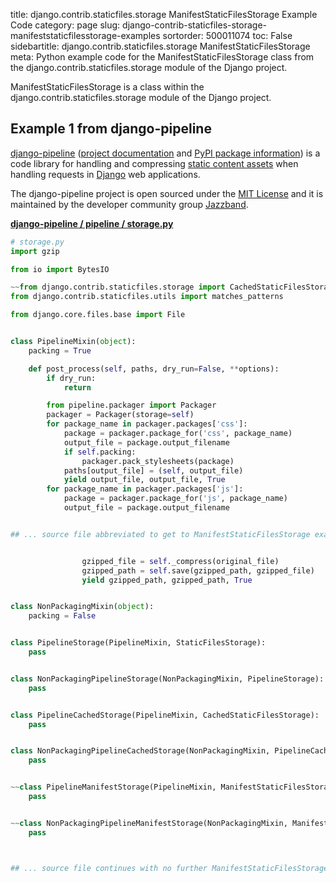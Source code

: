 title: django.contrib.staticfiles.storage ManifestStaticFilesStorage Example Code
category: page
slug: django-contrib-staticfiles-storage-manifeststaticfilesstorage-examples
sortorder: 500011074
toc: False
sidebartitle: django.contrib.staticfiles.storage ManifestStaticFilesStorage
meta: Python example code for the ManifestStaticFilesStorage class from the django.contrib.staticfiles.storage module of the Django project.


ManifestStaticFilesStorage is a class within the django.contrib.staticfiles.storage module of the Django project.


## Example 1 from django-pipeline
[django-pipeline](https://github.com/jazzband/django-pipeline)
([project documentation](https://django-pipeline.readthedocs.io/en/latest/)
and
[PyPI package information](https://pypi.org/project/django-pipeline/))
is a code library for handling and compressing
[static content assets](/static-content.html) when handling requests in
[Django](/django.html) web applications.

The django-pipeline project is open sourced under the
[MIT License](https://github.com/jazzband/django-pipeline/blob/master/LICENSE)
and it is maintained by the developer community group
[Jazzband](https://jazzband.co/).

[**django-pipeline / pipeline / storage.py**](https://github.com/jazzband/django-pipeline/blob/master/pipeline/./storage.py)

```python
# storage.py
import gzip

from io import BytesIO

~~from django.contrib.staticfiles.storage import CachedStaticFilesStorage, ManifestStaticFilesStorage, StaticFilesStorage
from django.contrib.staticfiles.utils import matches_patterns

from django.core.files.base import File


class PipelineMixin(object):
    packing = True

    def post_process(self, paths, dry_run=False, **options):
        if dry_run:
            return

        from pipeline.packager import Packager
        packager = Packager(storage=self)
        for package_name in packager.packages['css']:
            package = packager.package_for('css', package_name)
            output_file = package.output_filename
            if self.packing:
                packager.pack_stylesheets(package)
            paths[output_file] = (self, output_file)
            yield output_file, output_file, True
        for package_name in packager.packages['js']:
            package = packager.package_for('js', package_name)
            output_file = package.output_filename


## ... source file abbreviated to get to ManifestStaticFilesStorage examples ...


                gzipped_file = self._compress(original_file)
                gzipped_path = self.save(gzipped_path, gzipped_file)
                yield gzipped_path, gzipped_path, True


class NonPackagingMixin(object):
    packing = False


class PipelineStorage(PipelineMixin, StaticFilesStorage):
    pass


class NonPackagingPipelineStorage(NonPackagingMixin, PipelineStorage):
    pass


class PipelineCachedStorage(PipelineMixin, CachedStaticFilesStorage):
    pass


class NonPackagingPipelineCachedStorage(NonPackagingMixin, PipelineCachedStorage):
    pass


~~class PipelineManifestStorage(PipelineMixin, ManifestStaticFilesStorage):
    pass


~~class NonPackagingPipelineManifestStorage(NonPackagingMixin, ManifestStaticFilesStorage):
    pass



## ... source file continues with no further ManifestStaticFilesStorage examples...

```

